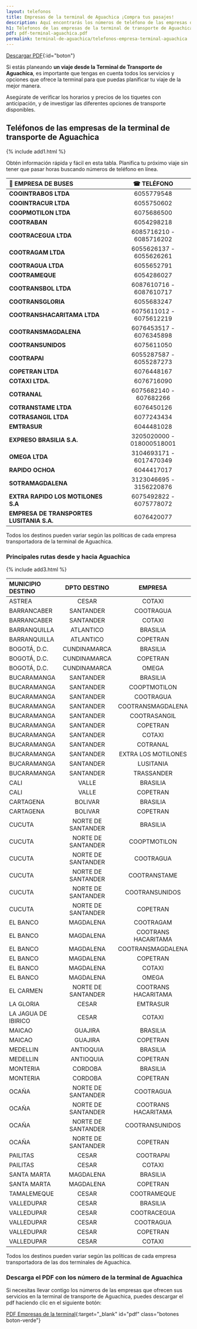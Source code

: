 ```yaml
---
layout: telefonos
title: Empresas de la terminal de Aguachica ¡Compra tus pasajes!
description: Aquí encontrarás los números de teléfono de las empresas de la Terminal de Transporte de Aguachica. Obtén información rápida y fácil en nuestra página.
h1: Télefonos de las empresas de la terminal de transporte de Aguachica
pdf: pdf-terminal-aguachica.pdf
permalink: terminal-de-aguachica/telefonos-empresa-terminal-aguachica
---
```

[Descargar PDF](#pdf){:id="boton"}

Si estás planeando **un viaje desde la Terminal de Transporte de Aguachica**, es importante que tengas en cuenta todos los servicios y opciones que ofrece la terminal para que puedas planificar tu viaje de la mejor manera.

Asegúrate de verificar los horarios y precios de los tiquetes con anticipación, y de investigar las diferentes opciones de transporte disponibles.

## Teléfonos de las empresas de la terminal de transporte de Aguachica

{% include add1.html %}

Obtén información rápida y fácil en esta tabla. Planifica tu próximo viaje sin tener que pasar horas buscando números de teléfono en línea.

| 🚌 EMPRESA DE BUSES | ☎ TELÉFONO |
| :--- | :---: |
| **COOINTRABOS LTDA** | 6055779548 |
| **COOINTRACUR LTDA** | 6055750602 |
| **COOPMOTILON LTDA** | 6075686500 |
| **COOTRABAN** | 6054298218 |
| **COOTRACEGUA LTDA** | 6085716210 - 6085716202 |
| **COOTRAGAM LTDA** | 6055626137 - 6055626261 |
| **COOTRAGUA LTDA** | 6055652791 |
| **COOTRAMEQUE** | 6054286027 |
| **COOTRANSBOL LTDA** | 6087610716 - 6087610717 |
| **COOTRANSGLORIA** | 6055683247 |
| **COOTRANSHACARITAMA LTDA** | 6075611012 - 6075612219 |
| **COOTRANSMAGDALENA** | 6076453517 - 6076345898 |
| **COOTRANSUNIDOS** | 6075611050 |
| **COOTRAPAI** | 6055287587 - 6055287273 |
| **COPETRAN LTDA** | 6076448167 |
| **COTAXI LTDA.** | 6076716090 |
| **COTRANAL** | 6075682140 - 607682266 |
| **COTRANSTAME LTDA** | 6076450126 |
| **COTRASANGIL LTDA** | 6077243434 |
| **EMTRASUR** | 6044481028 |
| **EXPRESO BRASILIA S.A.** | 3205020000 - 018000518001 |
| **OMEGA LTDA** | 3104693171 - 6017470349 |
| **RAPIDO OCHOA** | 6044417017 |
| **SOTRAMAGDALENA** | 3123046695 - 3156220876 |
| **EXTRA RAPIDO LOS MOTILONES S.A** | 6075492822 - 6075778072 |
| **EMPRESA DE TRANSPORTES LUSITANIA S.A.** | 6076420077 |

Todos los destinos pueden variar según las políticas de cada empresa transportadora de la terminal de Aguachica.

### Principales rutas desde y hacia Aguachica

{% include add3.html %}

| MUNICIPIO DESTINO | DPTO DESTINO | EMPRESA |
| :--- | :---: |:---: |
| ASTREA | CESAR | COTAXI |
| BARRANCABER | SANTANDER | COOTRAGUA |
| BARRANCABER | SANTANDER | COTAXI |
| BARRANQUILLA | ATLANTICO | BRASILIA |
| BARRANQUILLA | ATLANTICO | COPETRAN |
| BOGOTÁ, D.C. | CUNDINAMARCA | BRASILIA |
| BOGOTÁ, D.C. | CUNDINAMARCA | COPETRAN |
| BOGOTÁ, D.C. | CUNDINAMARCA | OMEGA |
| BUCARAMANGA | SANTANDER | BRASILIA |
| BUCARAMANGA | SANTANDER | COOPTMOTILON |
| BUCARAMANGA | SANTANDER | COOTRAGUA |
| BUCARAMANGA | SANTANDER | COOTRANSMAGDALENA |
| BUCARAMANGA | SANTANDER | COOTRASANGIL |
| BUCARAMANGA | SANTANDER | COPETRAN |
| BUCARAMANGA | SANTANDER | COTAXI |
| BUCARAMANGA | SANTANDER | COTRANAL |
| BUCARAMANGA | SANTANDER | EXTRA LOS MOTILONES |
| BUCARAMANGA | SANTANDER | LUSITANIA |
| BUCARAMANGA | SANTANDER | TRASSANDER |
| CALI | VALLE | BRASILIA |
| CALI | VALLE | COPETRAN |
| CARTAGENA | BOLIVAR | BRASILIA |
| CARTAGENA | BOLIVAR | COPETRAN |
| CUCUTA | NORTE DE SANTANDER | BRASILIA |
| CUCUTA | NORTE DE SANTANDER | COOPTMOTILON |
| CUCUTA | NORTE DE SANTANDER | COOTRAGUA |
| CUCUTA | NORTE DE SANTANDER | COOTRANSTAME |
| CUCUTA | NORTE DE SANTANDER | COOTRANSUNIDOS |
| CUCUTA | NORTE DE SANTANDER | COPETRAN |
| EL BANCO | MAGDALENA | COOTRAGAM |
| EL BANCO | MAGDALENA | COOTRANS HACARITAMA |
| EL BANCO | MAGDALENA | COOTRANSMAGDALENA |
| EL BANCO | MAGDALENA | COPETRAN |
| EL BANCO | MAGDALENA | COTAXI |
| EL BANCO | MAGDALENA | OMEGA |
| EL CARMEN | NORTE DE SANTANDER | COOTRANS HACARITAMA |
| LA GLORIA | CESAR | EMTRASUR |
| LA JAGUA DE IBIRICO | CESAR | COTAXI |
| MAICAO | GUAJIRA | BRASILIA |
| MAICAO | GUAJIRA | COPETRAN |
| MEDELLIN | ANTIOQUIA | BRASILIA |
| MEDELLIN | ANTIOQUIA | COPETRAN |
| MONTERIA | CORDOBA | BRASILIA |
| MONTERIA | CORDOBA | COPETRAN |
| OCAÑA | NORTE DE SANTANDER | COOTRAGUA |
| OCAÑA | NORTE DE SANTANDER | COOTRANS HACARITAMA |
| OCAÑA | NORTE DE SANTANDER | COOTRANSUNIDOS |
| OCAÑA | NORTE DE SANTANDER | COPETRAN |
| PAILITAS | CESAR | COOTRAPAI |
| PAILITAS | CESAR | COTAXI |
| SANTA MARTA | MAGDALENA | BRASILIA |
| SANTA MARTA | MAGDALENA | COPETRAN |
| TAMALEMEQUE | CESAR | COOTRAMEQUE |
| VALLEDUPAR | CESAR | BRASILIA |
| VALLEDUPAR | CESAR | COOTRACEGUA |
| VALLEDUPAR | CESAR | COOTRAGUA |
| VALLEDUPAR | CESAR | COPETRAN |
| VALLEDUPAR | CESAR | COTAXI |

Todos los destinos pueden variar según las políticas de cada empresa transportadora de las dos terminales de Aguachica.

### Descarga el PDF con los número de la terminal de Aguachica

Si necesitas llevar contigo los números de las empresas que ofrecen sus servicios en la terminal de transporte de Aguachica, puedes descargar el pdf haciendo clic en el siguiente botón:

[PDF Empresas de la terminal]({{'assets/pdf-terminal-aguachica.pdf'|relative_url}}){:target="_blank" id="pdf" class="botones boton-verde"}
